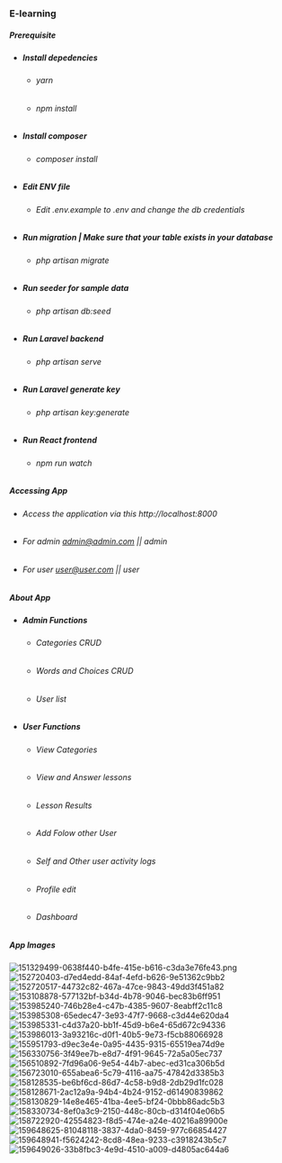 ### E-learning 

##### Prerequisite 
- ##### Install depedencies
  - ###### yarn
  - ###### npm install
- ##### Install composer
  - ###### composer install
- ##### Edit ENV file
  - ###### Edit .env.example to .env and change the db credentials
- ##### Run migration | Make sure that your table exists in your database 
  - ###### php artisan migrate
- ##### Run seeder for sample data
  - ###### php artisan db:seed
- ##### Run Laravel backend
  - ###### php artisan serve  
- ##### Run Laravel generate key
  - ###### php artisan key:generate
- ##### Run React frontend
  - ###### npm run watch
##### Accessing App
- ###### Access the application via this http://localhost:8000
- ###### For admin admin@admin.com || admin
- ###### For user user@user.com || user
##### About App
- ##### Admin Functions
  - ###### Categories CRUD
  - ###### Words and Choices CRUD
  - ###### User list
- ##### User Functions
  - ###### View Categories
  - ###### View and Answer lessons
  - ###### Lesson Results
  - ###### Add Folow other User
  - ###### Self and Other user activity logs
  - ###### Profile edit 
  - ###### Dashboard
##### App Images
![151329499-0638f440-b4fe-415e-b616-c3da3e76fe43.png](https://user-images.githubusercontent.com/47482620/209609603-0718eae3-aea9-4526-9a00-c6007025eca8.png)
![152720403-d7ed4edd-84af-4efd-b626-9e51362c9bb2](https://user-images.githubusercontent.com/47482620/209609605-80599257-9c98-464d-bf07-df38e70d1336.png)
![152720517-44732c82-467a-47ce-9843-49dd3f451a82](https://user-images.githubusercontent.com/47482620/209609606-4651d75f-2b2d-4f9c-8a89-e2f687a656d9.png)
![153108878-577132bf-b34d-4b78-9046-bec83b6ff951](https://user-images.githubusercontent.com/47482620/209609608-c1e2d1dd-e7d9-4c97-8062-a9e57d30c204.png)
![153985240-746b28e4-c47b-4385-9607-8eabff2c11c8](https://user-images.githubusercontent.com/47482620/209609611-b9834d02-d7e5-4259-877f-a3c6e959b1ef.png)
![153985308-65edec47-3e93-47f7-9668-c3d44e620da4](https://user-images.githubusercontent.com/47482620/209609613-f3821cc8-ab26-4163-a0fb-8fbb3cbee164.png)
![153985331-c4d37a20-bb1f-45d9-b6e4-65d672c94336](https://user-images.githubusercontent.com/47482620/209609616-891bc38a-6175-42c0-b87d-7675405829d6.png)
![153986013-3a93216c-d0f1-40b5-9e73-f5cb88066928](https://user-images.githubusercontent.com/47482620/209609618-8fe75c35-77b2-473a-923a-be98640b8e45.png)
![155951793-d9ec3e4e-0a95-4435-9315-65519ea74d9e](https://user-images.githubusercontent.com/47482620/209609621-5516634e-c8f4-4566-b633-b35a8cdf5bc2.png)
![156330756-3f49ee7b-e8d7-4f91-9645-72a5a05ec737](https://user-images.githubusercontent.com/47482620/209609623-0484dc13-e391-49ab-83d3-d3651c4c0be2.png)
![156510892-7fd96a06-9e54-44b7-abec-ed31ca306b5d](https://user-images.githubusercontent.com/47482620/209609626-b41d3479-715b-4655-88a8-f4987c5efb40.png)
![156723010-655abea6-5c79-4116-aa75-47842d3385b3](https://user-images.githubusercontent.com/47482620/209609628-f087feee-7ccf-4c98-a3f1-6af36aaac1df.png)
![158128535-be6bf6cd-86d7-4c58-b9d8-2db29d1fc028](https://user-images.githubusercontent.com/47482620/209609629-d93ea52b-5d76-410a-a1d7-4154e769da50.png)
![158128671-2ac12a9a-94b4-4b24-9152-d61490839862](https://user-images.githubusercontent.com/47482620/209609631-c9906daa-ac7b-48eb-b688-f25bf563d99c.png)
![158130829-14e8e465-41ba-4ee5-bf24-0bbb86adc5b3](https://user-images.githubusercontent.com/47482620/209609632-4af6527f-4255-49c9-af78-aa0b2edece7c.png)
![158330734-8ef0a3c9-2150-448c-80cb-d314f04e06b5](https://user-images.githubusercontent.com/47482620/209609634-f84ba9b3-f981-4301-99da-b2aead280ba9.png)
![158722920-42554823-f8d5-474e-a24e-40216a89900e](https://user-images.githubusercontent.com/47482620/209609635-d528d351-9e26-4ed5-a72d-f4c27381d11d.png)
![159648625-81048118-3837-4da0-8459-977c66854427](https://user-images.githubusercontent.com/47482620/209609636-bbfdd505-2124-44d8-a74c-cbfeae42553c.png)
![159648941-f5624242-8cd8-48ea-9233-c3918243b5c7](https://user-images.githubusercontent.com/47482620/209609639-d93723a2-5bea-47dd-9b0a-10e281d055f1.png)
![159649026-33b8fbc3-4e9d-4510-a009-d4805ac644a6](https://user-images.githubusercontent.com/47482620/209609640-305314c0-ce0c-4796-a51e-187bfefce628.png)
